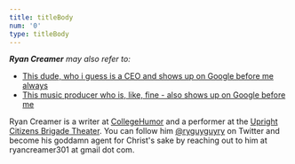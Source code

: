 ```yaml
---
title: titleBody
num: '0'
type: titleBody
---
```

_**Ryan Creamer** may also refer to:_

* [This dude, who i guess is a CEO and shows up on Google before me always](http://spower.com/bios/bio-ryan_creamer.php)
* [This music producer who is, like, fine - also shows up on Google before me](http://www.spiritmusicgroup.com/Clients/Library/Ryan-Creamer)

Ryan Creamer is a writer at [CollegeHumor](google.com) and a performer at the [Upright Citizens Brigade Theater](Google.com). You can follow him [@ryguyguyry](google.com) on Twitter and become his goddamn agent for Christ's sake by reaching out to him at ryancreamer301 at gmail dot com.
